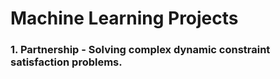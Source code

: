 # Machine Learning Projects

### 1. Partnership - Solving complex dynamic constraint satisfaction problems.

